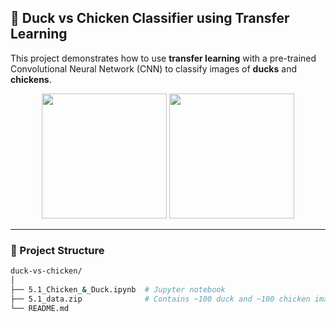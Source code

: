 ## 🐤 Duck vs Chicken Classifier using Transfer Learning

This project demonstrates how to use **transfer learning** with a pre-trained Convolutional Neural Network (CNN) to classify images of **ducks** and **chickens**.

<p align="center">
  <img src="https://upload.wikimedia.org/wikipedia/commons/thumb/5/5a/Mallard2.jpg/440px-Mallard2.jpg" width="200">
  <img src="https://upload.wikimedia.org/wikipedia/commons/thumb/b/bf/Chicken_in_Tamil_Nadu.jpg/440px-Chicken_in_Tamil_Nadu.jpg" width="200">
</p>

---

### 📁 Project Structure

```bash
duck-vs-chicken/
│
├── 5.1_Chicken_&_Duck.ipynb  # Jupyter notebook
├── 5.1_data.zip              # Contains ~100 duck and ~100 chicken images
└── README.md                             
